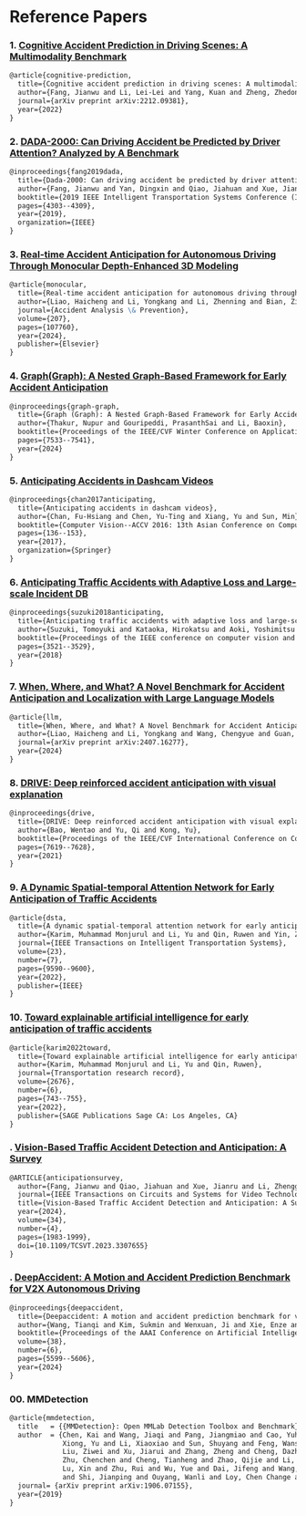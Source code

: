 # Reference Papers



### 1. [Cognitive Accident Prediction in Driving Scenes: A Multimodality Benchmark](Cognitive_Accident_Prediction.pdf)
```markdown
@article{cognitive-prediction,
  title={Cognitive accident prediction in driving scenes: A multimodality benchmark},
  author={Fang, Jianwu and Li, Lei-Lei and Yang, Kuan and Zheng, Zhedong and Xue, Jianru and Chua, Tat-Seng},
  journal={arXiv preprint arXiv:2212.09381},
  year={2022}
}
```

### 2. [DADA-2000: Can Driving Accident be Predicted by Driver Attention? Analyzed by A Benchmark](DADA-2000_Can_Driving_Accident_be_Predicted_by_Driver_Attention.pdf)

```markdown
@inproceedings{fang2019dada,
  title={Dada-2000: Can driving accident be predicted by driver attentionƒ analyzed by a benchmark},
  author={Fang, Jianwu and Yan, Dingxin and Qiao, Jiahuan and Xue, Jianru and Wang, He and Li, Sen},
  booktitle={2019 IEEE Intelligent Transportation Systems Conference (ITSC)},
  pages={4303--4309},
  year={2019},
  organization={IEEE}
}
```

### 3. [Real-time Accident Anticipation for Autonomous Driving Through Monocular Depth-Enhanced 3D Modeling](Real_time_Accident_Anticipation_for_Autonomous_Driving_Through.pdf)
```markdown
@article{monocular,
  title={Real-time accident anticipation for autonomous driving through monocular depth-enhanced 3D modeling},
  author={Liao, Haicheng and Li, Yongkang and Li, Zhenning and Bian, Zilin and Lee, Jaeyoung and Cui, Zhiyong and Zhang, Guohui and Xu, Chengzhong},
  journal={Accident Analysis \& Prevention},
  volume={207},
  pages={107760},
  year={2024},
  publisher={Elsevier}
}
```

### 4. [Graph(Graph): A Nested Graph-Based Framework for Early Accident Anticipation](GraphGraph_A_Nested_Graph-Based_Framework_for_Early_Accident_Anticipation_WACV_2024_paper.pdf)
```markdown
@inproceedings{graph-graph,
  title={Graph (Graph): A Nested Graph-Based Framework for Early Accident Anticipation},
  author={Thakur, Nupur and Gouripeddi, PrasanthSai and Li, Baoxin},
  booktitle={Proceedings of the IEEE/CVF Winter Conference on Applications of Computer Vision},
  pages={7533--7541},
  year={2024}
}
```
### 5. [Anticipating Accidents in Dashcam Videos](Anticipating_Accidents_in_Dashcam_Videos.pdf)
```markdown
@inproceedings{chan2017anticipating,
  title={Anticipating accidents in dashcam videos},
  author={Chan, Fu-Hsiang and Chen, Yu-Ting and Xiang, Yu and Sun, Min},
  booktitle={Computer Vision--ACCV 2016: 13th Asian Conference on Computer Vision, Taipei, Taiwan, November 20-24, 2016, Revised Selected Papers, Part IV 13},
  pages={136--153},
  year={2017},
  organization={Springer}
}
```

### 6. [Anticipating Traffic Accidents with Adaptive Loss and Large-scale Incident DB](Suzuki_Anticipating_Traffic_Accidents_CVPR_2018_paper.pdf)
```markdown
@inproceedings{suzuki2018anticipating,
  title={Anticipating traffic accidents with adaptive loss and large-scale incident db},
  author={Suzuki, Tomoyuki and Kataoka, Hirokatsu and Aoki, Yoshimitsu and Satoh, Yutaka},
  booktitle={Proceedings of the IEEE conference on computer vision and pattern recognition},
  pages={3521--3529},
  year={2018}
}
```

### 7. [When, Where, and What? A Novel Benchmark for Accident Anticipation and Localization with Large Language Models](Accident_anticipation_and_localization_with_large_language_models.pdf)
```markdown
@article{llm,
  title={When, Where, and What? A Novel Benchmark for Accident Anticipation and Localization with Large Language Models},
  author={Liao, Haicheng and Li, Yongkang and Wang, Chengyue and Guan, Yanchen and Tam, KaHou and Tian, Chunlin and Li, Li and Xu, Chengzhong and Li, Zhenning},
  journal={arXiv preprint arXiv:2407.16277},
  year={2024}
}
```
### 8. [DRIVE: Deep reinforced accident anticipation with visual explanation](DRIVE_Deep_Reinforced_Accident_Anticipation_With_Visual_Explanation.pdf)
```markdown
@inproceedings{drive,
  title={DRIVE: Deep reinforced accident anticipation with visual explanation},
  author={Bao, Wentao and Yu, Qi and Kong, Yu},
  booktitle={Proceedings of the IEEE/CVF International Conference on Computer Vision},
  pages={7619--7628},
  year={2021}
}
```

### 9. [A Dynamic Spatial-temporal Attention Network for Early Anticipation of Traffic Accidents](dsta.pdf)
```markdown
@article{dsta,
  title={A dynamic spatial-temporal attention network for early anticipation of traffic accidents},
  author={Karim, Muhammad Monjurul and Li, Yu and Qin, Ruwen and Yin, Zhaozheng},
  journal={IEEE Transactions on Intelligent Transportation Systems},
  volume={23},
  number={7},
  pages={9590--9600},
  year={2022},
  publisher={IEEE}
}
```

### 10. [Toward explainable artificial intelligence for early anticipation of traffic accidents](Xai_for_accident_anticipation.pdf)
```markdown
@article{karim2022toward,
  title={Toward explainable artificial intelligence for early anticipation of traffic accidents},
  author={Karim, Muhammad Monjurul and Li, Yu and Qin, Ruwen},
  journal={Transportation research record},
  volume={2676},
  number={6},
  pages={743--755},
  year={2022},
  publisher={SAGE Publications Sage CA: Los Angeles, CA}
}
```



### . [Vision-Based Traffic Accident Detection and Anticipation: A Survey](Vision_Based_Traffic_Accident_Detection_and_Anticipation_survey.pdf)
```markdown
@ARTICLE{anticipationsurvey,
  author={Fang, Jianwu and Qiao, Jiahuan and Xue, Jianru and Li, Zhengguo},
  journal={IEEE Transactions on Circuits and Systems for Video Technology}, 
  title={Vision-Based Traffic Accident Detection and Anticipation: A Survey}, 
  year={2024},
  volume={34},
  number={4},
  pages={1983-1999},
  doi={10.1109/TCSVT.2023.3307655}
}
```



### . [DeepAccident: A Motion and Accident Prediction Benchmark for V2X Autonomous Driving](DeepAccident_A_Motion_and_Accident_Prediction_Benchmark.pdf)
```markdown
@inproceedings{deepaccident,
  title={Deepaccident: A motion and accident prediction benchmark for v2x autonomous driving},
  author={Wang, Tianqi and Kim, Sukmin and Wenxuan, Ji and Xie, Enze and Ge, Chongjian and Chen, Junsong and Li, Zhenguo and Luo, Ping},
  booktitle={Proceedings of the AAAI Conference on Artificial Intelligence},
  volume={38},
  number={6},
  pages={5599--5606},
  year={2024}
}
```



### 00. MMDetection
```markdown
@article{mmdetection,
  title   = {{MMDetection}: Open MMLab Detection Toolbox and Benchmark},
  author  = {Chen, Kai and Wang, Jiaqi and Pang, Jiangmiao and Cao, Yuhang and
             Xiong, Yu and Li, Xiaoxiao and Sun, Shuyang and Feng, Wansen and
             Liu, Ziwei and Xu, Jiarui and Zhang, Zheng and Cheng, Dazhi and
             Zhu, Chenchen and Cheng, Tianheng and Zhao, Qijie and Li, Buyu and
             Lu, Xin and Zhu, Rui and Wu, Yue and Dai, Jifeng and Wang, Jingdong
             and Shi, Jianping and Ouyang, Wanli and Loy, Chen Change and Lin, Dahua},
  journal= {arXiv preprint arXiv:1906.07155},
  year={2019}
}
```